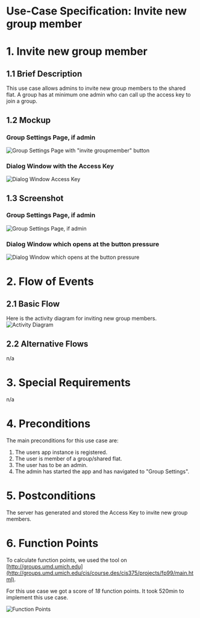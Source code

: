 # Use-Case Specification: Invite new group member

# 1. Invite new group member

## 1.1 Brief Description
This use case allows admins to invite new group members to the shared flat.
A group has at minimum one admin who can call up the access key to join a group.

## 1.2 Mockup
### Group Settings Page, if admin
![Group Settings Page with "invite groupmember" button](../Mockups/uc_invite_new_group_member_group_settings_mockup.PNG)

### Dialog Window with the Access Key
![Dialog Window Access Key](../Mockups/uc_invite_new_group_member_dialog_window_mockup.PNG)

## 1.3 Screenshot
### Group Settings Page, if admin
![Group Settings Page, if admin](../Screenshots/group_detail_screenshot_admin.png)

### Dialog Window which opens at the button pressure
![Dialog Window which opens at the button pressure](../Screenshots/group_detail_invite_member_screenshot.png)

# 2. Flow of Events

## 2.1 Basic Flow
Here is the activity diagram for inviting new group members.
![Activity Diagram](../ActivityDiagrams/uc_invite_new_group_member_activity_diagram.png)

## 2.2 Alternative Flows
n/a

# 3. Special Requirements
n/a

# 4. Preconditions
The main preconditions for this use case are:

 1. The users app instance is registered.
 2. The user is member of a group/shared flat.
 3. The user has to be an admin.
 4. The admin has started the app and has navigated to "Group Settings".


# 5. Postconditions
The server has generated and stored the Access Key to invite new group members.

# 6. Function Points
To calculate function points, we used the tool on [http://groups.umd.umich.edu](http://groups.umd.umich.edu/cis/course.des/cis375/projects/fp99/main.html).

For this use case we got a score of *18* function points. It took 520min to implement this use case.

![Function Points](../FunctionPoints/Invite_Group_Member.png)

